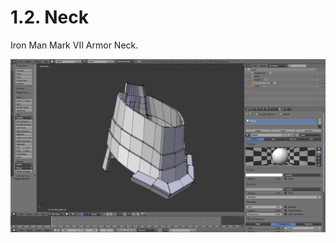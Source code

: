 # 1.2. Neck

Iron Man Mark VII Armor Neck.

![iron_man_mark_vii_armor_neck](/pictures/1.2_neck.jpg)

